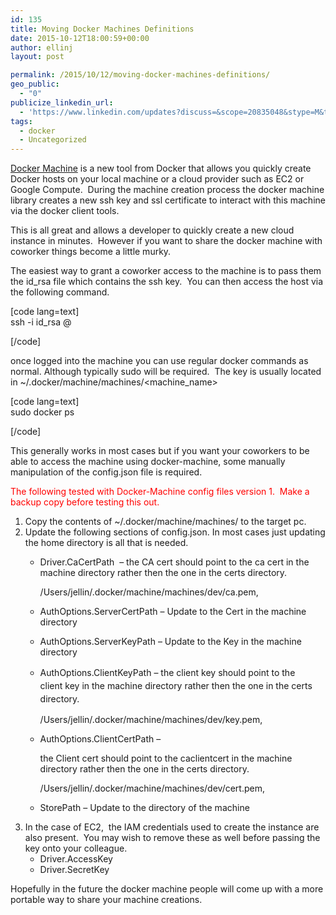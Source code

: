 ```yaml
---
id: 135
title: Moving Docker Machines Definitions
date: 2015-10-12T18:00:59+00:00
author: ellinj
layout: post

permalink: /2015/10/12/moving-docker-machines-definitions/
geo_public:
  - "0"
publicize_linkedin_url:
  - 'https://www.linkedin.com/updates?discuss=&scope=20835048&stype=M&topic=6059461587591315458&type=U&a=fSgX'
tags:
  - docker
  - Uncategorized
---
```

[Docker Machine](https://docs.docker.com/machine/) is a new tool from Docker that allows you quickly create Docker hosts on your local machine or a cloud provider such as EC2 or Google Compute.  During the machine creation process the docker machine library creates a new ssh key and ssl certificate to interact with this machine via the docker client tools.

This is all great and allows a developer to quickly create a new cloud instance in minutes.  However if you want to share the docker machine with coworker things become a little murky.

The easiest way to grant a coworker access to the machine is to pass them the id_rsa file which contains the ssh key.  You can then access the host via the following command.

[code lang=text]  
ssh -i id_rsa <user>@<host>

[/code]

once logged into the machine you can use regular docker commands as normal. Although typically sudo will be required.  The key is usually located in ~/.docker/machine/machines/<machine_name>

[code lang=text]  
sudo docker ps

[/code]

This generally works in most cases but if you want your coworkers to be able to access the machine using docker-machine, some manually manipulation of the config.json file is required.

<span style="color:#ff0000;">The following tested with Docker-Machine config files version 1.  Make a backup copy before testing this out.</span>

  1. Copy the contents of ~/.docker/machine/machines/<machinename> to the target pc.
  2. Update the following sections of config.json. In most cases just updating the home directory is all that is needed. 
      * <p class="p1">
          <span class="s1">Driver.CaCertPath  &#8211; the CA cert should point to the ca cert in the machine directory rather then the one in the certs directory.<br /> </span>
        </p>
        
        <p class="p1">
          <span class="s1">/Users/jellin/.docker/machine/machines/dev/ca.pem,</span>
        </p>
    
      * <p class="p1">
          <span class="s1">AuthOptions.ServerCertPath &#8211; Update to the Cert in the machine directory</span>
        </p>
    
      * <p class="p1">
          AuthOptions.ServerKeyPath &#8211; Update to the Key in the machine directory
        </p>
    
      * <p class="p1">
          <span class="s1">AuthOptions.ClientKeyPath &#8211; </span><span style="line-height:1.5;">the </span><span style="line-height:1.5;">client key</span><span style="line-height:1.5;"> should point to the </span><span style="line-height:1.5;">client</span><span style="line-height:1.5;"> </span><span style="line-height:1.5;">key</span><span style="line-height:1.5;"> in the machine directory rather then the one in the certs directory.</span>
        </p>
        
        <p class="p1">
          <span class="s1">/Users/jellin/.docker/machine/machines/dev/key.pem,</span>
        </p>
    
      * <p class="p1">
          <span class="s1">AuthOptions.ClientCertPath &#8211;</span>
        </p>
        
        <p class="p1">
          <span class="s1"> the Client cert should point to the caclientcert in the machine directory rather then the one in the certs directory.<br /> </span>
        </p>
        
        <p class="p1">
          <span class="s1">/Users/jellin/.docker/machine/machines/dev/cert.pem,</span>
        </p>
    
      * StorePath &#8211; Update to the directory of the machine
  3. In the case of EC2,  the IAM credentials used to create the instance are also present.  You may wish to remove these as well before passing the key onto your colleague. 
      * Driver.AccessKey
      * Driver.SecretKey

Hopefully in the future the docker machine people will come up with a more portable way to share your machine creations.